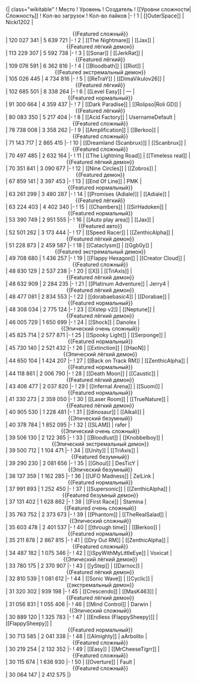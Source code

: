 {| class="wikitable"
! Место
! Уровень
! Создатель
! [[Уровни сложности|Сложность]]
! Кол-во загрузок
! Кол-во лайков
|-
! 1
| [[OuterSpace]]
| Nicki1202
| <center>{{Featured сложный}}</center>
| 120 027 341
| 5 639 721
|-
! 2
| [[The Nightmare]]
| [[Jax]]
| <center>{{Featured лёгкий демон}}</center>
| 113 229 307
| 5 592 738
|-
! 3
| [[Sonar]]
| [[JerkRat]]
| <center>{{Featured лёгкий}}</center>
| 109 076 591
| 6 362 816
|-
! 4
| [[Bloodbath]]
| [[Riot]]
| <center>{{Featured экстремальный демон}}</center>
| 105 026 445
| 4 734 816
|-
! 5
| [[ReTraY]]
| [[DimaVikulov26]]
| <center>{{Featured лёгкий}}</center>
| 102 685 501
| 8 338 264
|-
! 6
| [[Level Easy]]
| —
| <center>{{Featured нормальный}}</center>
| 91 300 664
| 4 359 437
|-
! 7
| [[Dark Paradise]]
| [[Rolipso|Roli GD]]
| <center>{{Featured лёгкий}}</center>
| 80 083 350
| 5 217 404
|-
! 8
| [[Acid Factory]]
| UsernameDefault
| <center>{{Featured сложный}}</center>
| 78 738 008
| 3 358 262
|-
! 9
| [[Amplification]]
| [[Berkoo]]
| <center>{{Featured сложный}}</center>
| 71 143 717
| 2 865 415
|-
! 10
| [[Dreamland (Scanbrux)]]
| [[Scanbrux]]
| <center>{{Featured сложный}}</center>
| 70 497 485
| 2 632 164
|-
! 11
| [[The Lightning Road]]
| [[Timeless real]]
| <center>{{Featured лёгкий демон}}</center>
| 70 351 841
| 3 090 677
|-
! 12
| [[Nine Circles]]
| [[Zobros]]
| <center>{{Featured демон}}</center>
| 67 859 141
| 3 397 453
|-
! 13
| [[End Of Line]]
| PMK
| <center>{{Featured нормальный}}</center>
| 63 261 299
| 3 480 287
|-
! 14
| [[Promises (Adiale)]]
| [[Adiale]]
| <center>{{Featured лёгкий}}</center>
| 63 224 403
| 4 402 340
|-
! 15
| [[Chambers]]
| [[SirHadoken]]
| <center>{{Featured нормальный}}</center>
| 53 390 749
| 2 951 555
|-
! 16
| [[Auto play area]]
| [[Jax]]
| <center>{{Featured авто}}</center>
| 52 501 262
| 3 173 444
|-
! 17
| [[Speed Racer]]
| [[ZenthicAlpha]]
| <center>{{Featured лёгкий демон}}</center>
| 51 228 873
| 2 459 587
|-
! 18
| [[Cataclysm]]
| [[Ggb0y]]
| <center>{{Featured экстремальный демон}}</center>
| 49 708 680
| 1 436 257
|-
! 19
| [[Flappy Hexagon]]
| [[Creator Cloud]]
| <center>{{Featured сложный}}</center>
| 48 830 129
| 2 537 238
|-
! 20
| [[X]]
| [[TriAxis]]
| <center>{{Featured лёгкий демон}}</center>
| 48 632 909
| 2 284 235
|-
! 21
| [[Platinum Adventure]]
| Jerry4
| <center>{{Featured лёгкий демон}}</center>
| 48 477 081
| 2 834 553
|-
! 22
| [[dorabaebasic4]]
| [[Dorabae]]
| <center>{{Featured нормальный}}</center>
| 48 308 034
| 2 775 124
|-
! 23
| [[Xstep v2]]
| [[Neptune]]
| <center>{{Featured лёгкий демон}}</center>
| 46 005 729
| 1 650 699
|-
! 24
| [[Shock]]
| Danolex
| <center>{{Эпический очень сложный}}</center>
| 45 825 714
| 2 577 871
|-
! 25
| [[Spooky Light]]
| [[Serponge]]
| <center>{{Featured нормальный}}</center>
| 45 730 140
| 2 521 432
|-
! 26
| [[Extinction]]
| [[HaoN]]
| <center>{{Эпический лёгкий демон}}</center>
| 44 650 104
| 1 424 207
|-
! 27
| [[Back on Track RM]]
| [[ZenthicAlpha]]
| <center>{{Featured нормальный}}</center>
| 44 118 861
| 2 006 790
|-
! 28
| [[Death Moon]]
| [[Caustic]]
| <center>{{Featured лёгкий демон}}</center>
| 43 406 477
| 2 037 820
|-
! 29
| [[Infernal Arena]]
| [[Suomi]]
| <center>{{Featured нормальный}}</center>
| 41 330 273
| 2 359 050
|-
! 30
| [[Laser Room]]
| [[TrueNature]]
| <center>{{Featured лёгкий демон}}</center>
| 40 905 530
| 1 228 481
|-
! 31
| [[dinosaur]]
| [[Alkali]]
| <center>{{Эпический безумный}}</center>
| 40 378 784
| 1 852 095
|-
! 32
| [[SLAM]]
| rafer
| <center>{{Эпический очень сложный}}</center>
| 39 506 130
| 2 122 365
|-
! 33
| [[Bloodlust]]
| [[Knobbelboy]]
| <center>{{Эпический экстремальный демон}}</center>
| 39 500 712
| 1 104 471
|-
! 34
| [[Unity]]
| [[TriAxis]]
| <center>{{Featured безумный}}</center>
| 39 290 230
| 2 081 656
|-
! 35
| [[Ghoul]]
| DesTicY
| <center>{{Эпический безумный}}</center>
| 38 137 359
| 1 162 285
|-
! 36
| [[UFO Madness]]
| ZelLink
| <center>{{Featured нормальный}}</center>
| 37 991 893
| 1 252 450
|-
! 37
| [[Supersonic]]
| [[ZenthicAlpha]]
| <center>{{Featured безумный демон}}</center>
| 37 131 402
| 1 628 862
|-
! 38
| [[First Race]]
| Stamina
| <center>{{Featured очень сложный}}</center>
| 35 763 752
| 2 373 673
|-
! 39
| [[Phantom]]
| [[TheRealSalad]]
| <center>{{Эпический сложный}}</center>
| 35 603 478
| 2 401 537
|-
! 40
| [[through time]]
| [[Berkoo]]
| <center>{{Featured нормальный}}</center>
| 35 211 878
| 2 867 815
|-
! 41
| [[Dry Out RM]]
| [[ZenthicAlpha]]
| <center>{{Featured сложный}}</center>
| 34 487 182
| 1 075 346
|-
! 42
| [[iSpyWithMyLittleEye]]
| Voxicat
| <center>{{Эпический лёгкий демон}}</center>
| 33 780 175
| 2 370 907
|-
! 43
| [[yStep]]
| [[Darnoc]]
| <center>{{Featured лёгкий демон}}</center>
| 32 810 539
| 1 081 612
|-
! 44
| [[Sonic Wave]]
| [[Cyclic]]
| <center>{{экстремальный демон}}</center>
| 31 320 302
| 939 198
|-
! 45
| [[Crescendo]]
| [[MasK463]]
| <center>{{Featured лёгкий демон}}</center>
| 31 056 831
| 1 055 406
|-
! 46
| [[Mind Control]]
| Darwin
| <center>{{Эпический сложный}}</center>
| 30 889 120
| 1 325 783
|-
! 47
| [[Endless (FlappySheepy)]]
| [[FlappySheepy]]
| <center>{{Featured нормальный}}</center>
| 30 713 585
| 2 041 338
|-
! 48
| [[Almighty]]
| aArbolito
| <center>{{Featured сложный}}</center>
| 30 219 254
| 2 132 352
|-
! 49
| [[Easy]]
| [[MrCheeseTigrr]]
| <center>{{Featured сложный}}</center>
| 30 115 674
| 1 636 930
|-
! 50
| [[Overture]]
| Fault
| <center>{{Featured сложный}}</center>
| 30 064 147
| 2 412 575
|}
